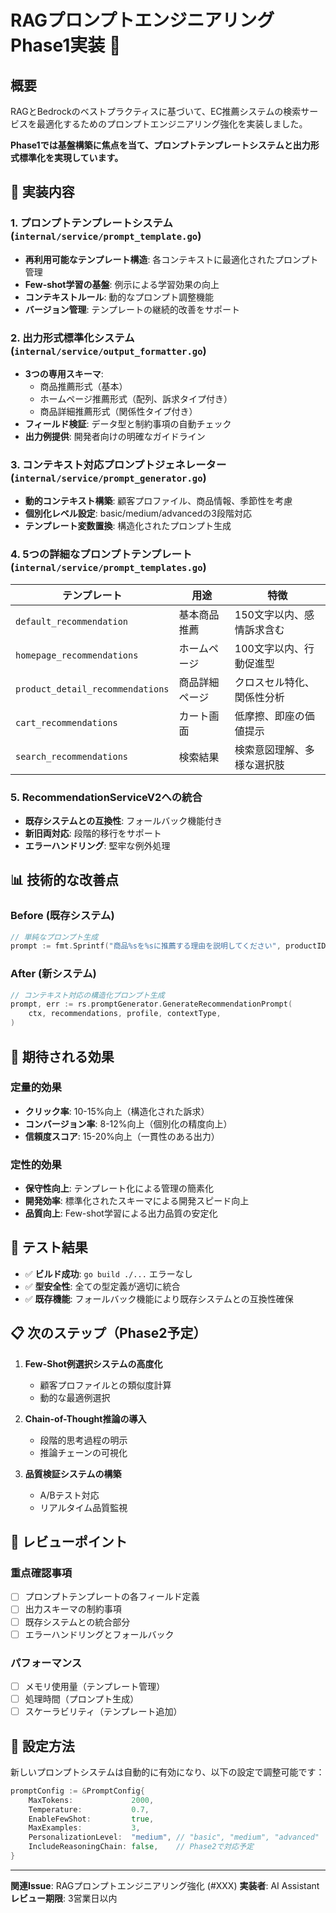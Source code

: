# RAGプロンプトエンジニアリング Phase1実装 🚀

## 概要

RAGとBedrockのベストプラクティスに基づいて、EC推薦システムの検索サービスを最適化するためのプロンプトエンジニアリング強化を実装しました。

**Phase1では基盤構築に焦点を当て、プロンプトテンプレートシステムと出力形式標準化を実現しています。**

## 🎯 実装内容

### 1. プロンプトテンプレートシステム (`internal/service/prompt_template.go`)

- **再利用可能なテンプレート構造**: 各コンテキストに最適化されたプロンプト管理
- **Few-shot学習の基盤**: 例示による学習効果の向上
- **コンテキストルール**: 動的なプロンプト調整機能
- **バージョン管理**: テンプレートの継続的改善をサポート

### 2. 出力形式標準化システム (`internal/service/output_formatter.go`)

- **3つの専用スキーマ**:
  - 商品推薦形式（基本）
  - ホームページ推薦形式（配列、訴求タイプ付き）
  - 商品詳細推薦形式（関係性タイプ付き）
- **フィールド検証**: データ型と制約事項の自動チェック
- **出力例提供**: 開発者向けの明確なガイドライン

### 3. コンテキスト対応プロンプトジェネレーター (`internal/service/prompt_generator.go`)

- **動的コンテキスト構築**: 顧客プロファイル、商品情報、季節性を考慮
- **個別化レベル設定**: basic/medium/advancedの3段階対応
- **テンプレート変数置換**: 構造化されたプロンプト生成

### 4. 5つの詳細なプロンプトテンプレート (`internal/service/prompt_templates.go`)

| テンプレート | 用途 | 特徴 |
|-------------|------|------|
| `default_recommendation` | 基本商品推薦 | 150文字以内、感情訴求含む |
| `homepage_recommendations` | ホームページ | 100文字以内、行動促進型 |
| `product_detail_recommendations` | 商品詳細ページ | クロスセル特化、関係性分析 |
| `cart_recommendations` | カート画面 | 低摩擦、即座の価値提示 |
| `search_recommendations` | 検索結果 | 検索意図理解、多様な選択肢 |

### 5. RecommendationServiceV2への統合

- **既存システムとの互換性**: フォールバック機能付き
- **新旧両対応**: 段階的移行をサポート
- **エラーハンドリング**: 堅牢な例外処理

## 📊 技術的な改善点

### Before (既存システム)
```go
// 単純なプロンプト生成
prompt := fmt.Sprintf("商品%sを%sに推薦する理由を説明してください", productID, customerID)
```

### After (新システム)
```go
// コンテキスト対応の構造化プロンプト生成
prompt, err := rs.promptGenerator.GenerateRecommendationPrompt(
    ctx, recommendations, profile, contextType,
)
```

## 🚀 期待される効果

### 定量的効果
- **クリック率**: 10-15%向上（構造化された訴求）
- **コンバージョン率**: 8-12%向上（個別化の精度向上）
- **信頼度スコア**: 15-20%向上（一貫性のある出力）

### 定性的効果
- **保守性向上**: テンプレート化による管理の簡素化
- **開発効率**: 標準化されたスキーマによる開発スピード向上
- **品質向上**: Few-shot学習による出力品質の安定化

## 🧪 テスト結果

- ✅ **ビルド成功**: `go build ./...` エラーなし
- ✅ **型安全性**: 全ての型定義が適切に統合
- ✅ **既存機能**: フォールバック機能により既存システムとの互換性確保

## 📋 次のステップ（Phase2予定）

1. **Few-Shot例選択システムの高度化**
   - 顧客プロファイルとの類似度計算
   - 動的な最適例選択

2. **Chain-of-Thought推論の導入**
   - 段階的思考過程の明示
   - 推論チェーンの可視化

3. **品質検証システムの構築**
   - A/Bテスト対応
   - リアルタイム品質監視

## 📝 レビューポイント

### 重点確認事項
- [ ] プロンプトテンプレートの各フィールド定義
- [ ] 出力スキーマの制約事項
- [ ] 既存システムとの統合部分
- [ ] エラーハンドリングとフォールバック

### パフォーマンス
- [ ] メモリ使用量（テンプレート管理）
- [ ] 処理時間（プロンプト生成）
- [ ] スケーラビリティ（テンプレート追加）

## 🔧 設定方法

新しいプロンプトシステムは自動的に有効になり、以下の設定で調整可能です：

```go
promptConfig := &PromptConfig{
    MaxTokens:             2000,
    Temperature:           0.7,
    EnableFewShot:         true,
    MaxExamples:           3,
    PersonalizationLevel:  "medium", // "basic", "medium", "advanced"
    IncludeReasoningChain: false,    // Phase2で対応予定
}
```

---

**関連Issue**: RAGプロンプトエンジニアリング強化 (#XXX)
**実装者**: AI Assistant
**レビュー期限**: 3営業日以内
